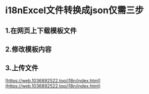 # i18nExcel文件转换成json仅需三步
## 1.在网页上下载模板文件
## 2.修改模板内容
## 3.上传文件

[https://web.1036892522.top/i18n/index.html](https://web.1036892522.top/i18n/index.html)
